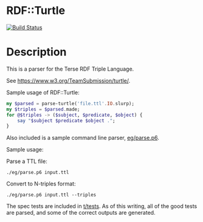 RDF::Turtle
============

[![Build Status](https://travis-ci.org/bduggan/p6-rdf-turtle.svg)](https://travis-ci.org/bduggan/p6-rdf-turtle)

Description
===========

This is a parser for the Terse RDF Triple Language.

See https://www.w3.org/TeamSubmission/turtle/.

Sample usage of RDF::Turtle:

```p6
my $parsed = parse-turtle('file.ttl'.IO.slurp);
my $triples = $parsed.made;
for @$triples -> ($subject, $predicate, $object) {
    say "$subject $predicate $object .";
}
```

Also included is a sample command line parser, [eg/parse.p6](eg/parse.p6).

Sample usage:

Parse a TTL file:

    ./eg/parse.p6 input.ttl

Convert to N-triples format:

    ./eg/parse.p6 input.ttl --triples

The spec tests are included in [t/tests](t/tests).  As of this
writing, all of the good tests are parsed, and some of the correct
outputs are generated.

